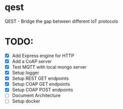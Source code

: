 # qest
QEST - Bridge the gap between different IoT protocols


# TODO:
- [X] Add Express engine for HTTP
- [X] Add a CoAP server
- [X] Test MQTT with local mongo server
- [X] Setup logger
- [X] Setup REST GET endpoints
- [X] Setup COAP GET endpoints
- [X] Setup COAP POST endpoints
- [ ] Document Architecture
- [ ] Setup docker